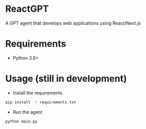 # ReactGPT
A GPT agent that develops web applications using React/Next.js


# Requirements
- Python 3.8+

# Usage (still in development)
- Install the requirements

```bash
pip install -r requirements.txt
```

- Run the agent

```bash
python main.py
```

